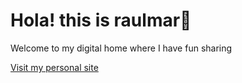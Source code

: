 # Hola! this is raulmar🕺
Welcome to my digital home where I have fun sharing

[Visit my personal site](https://raulmar.com)
